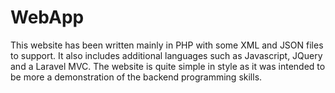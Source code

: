 # WebApp

This website has been written mainly in PHP with some XML and JSON files to support. It also includes additional languages such as Javascript, JQuery and a Laravel MVC.
The website is quite simple in style as it was intended to be more a demonstration of the backend programming skills.

